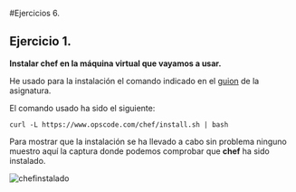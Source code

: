 #Ejercicios 6.

## Ejercicio 1.

**Instalar chef en la máquina virtual que vayamos a usar.**

He usado para la instalación el comando indicado en el [guion](http://jj.github.io/IV/documentos/temas/Gestion_de_configuraciones "guion") de la asignatura.

El comando usado ha sido el siguiente:

~~~
curl -L https://www.opscode.com/chef/install.sh | bash
~~~

Para mostrar que la instalación se ha llevado a cabo sin problema ninguno muestro aquí la captura donde podemos comprobar que **chef** ha sido instalado.

![chefinstalado](http://i345.photobucket.com/albums/p391/maribhez/chef_zpsi0jlfjoo.png "chefinstalado")

